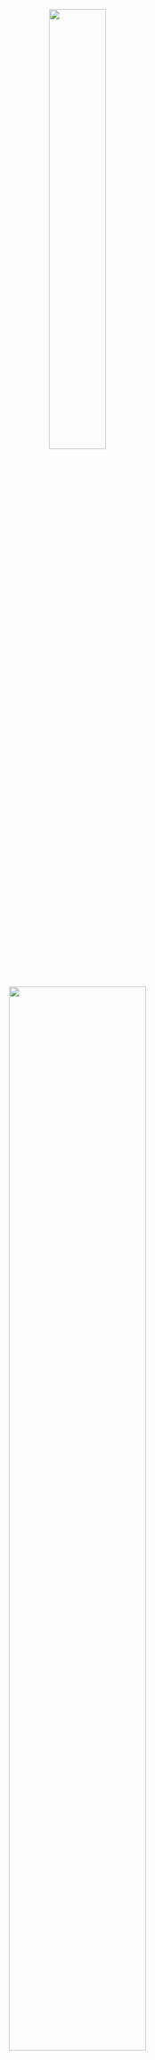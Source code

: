 <p align="center">
    <img align="right" width="30%">
    <br><br>
    <img src="https://media3.giphy.com/media/JGMaxZyCuEVIO7XWVG/giphy.gif" width="45%">
 <img width="70%" src="https://readme-typing-svg.demolab.com?font=Fira+Code&pause=2000&color=FFFFFF&background=FF6AAA00&vCenter=false&multiline=true&width=435&height=30&lines=Hi+👋%2C+I'm+Korbila"><br>
    <samp>
        My Purpose of Spreading the Bots Here is for People to Improve, Look and Learn Things from Here.<br>
        New infrastructures are coming soon, Get Ready!<br>
    </samp>
    <br>
    <img src="https://komarev.com/ghpvc/?username=mykorbila">
</p>

<p align="center">
    <img src="https://img.shields.io/badge/javascript-%23323330.svg?style=for-the-badge&logo=javascript&logoColor=%23F7DF1E"> 
    <img src="https://img.shields.io/badge/python-3670A0?style=for-the-badge&logo=python&logoColor=ffdd54"> 
    <img src="https://img.shields.io/badge/c++-%2300599C.svg?style=for-the-badge&logo=c%2B%2B&logoColor=white"> 
    <img src="https://img.shields.io/badge/c%23-%23239120.svg?style=for-the-badge&logo=csharp&logoColor=white"> 
    <img src="https://img.shields.io/badge/vue.js-%2335495e.svg?style=for-the-badge&logo=vuedotjs&logoColor=%234FC08D">
    <br><br>
    <a href="https://discord.com/channels/@me/1210349534434299977">
        <img src="https://img.shields.io/badge/Discord-%237289DA.svg?logo=discord&logoColor=white">
    </a>
    <a href="https://instagram.com/korbilayim">
        <img src="https://img.shields.io/badge/Instagram-%23E4405F.svg?logo=Instagram&logoColor=white">
    </a>
</p>
